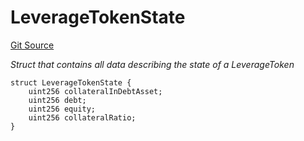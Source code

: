 # LeverageTokenState
[Git Source](https://github.com/seamless-protocol/ilm-v2/blob/6c745a1fb2c5cc77df7fd3106f57db1adc947b75/src/types/DataTypes.sol)

*Struct that contains all data describing the state of a LeverageToken*


```solidity
struct LeverageTokenState {
    uint256 collateralInDebtAsset;
    uint256 debt;
    uint256 equity;
    uint256 collateralRatio;
}
```

